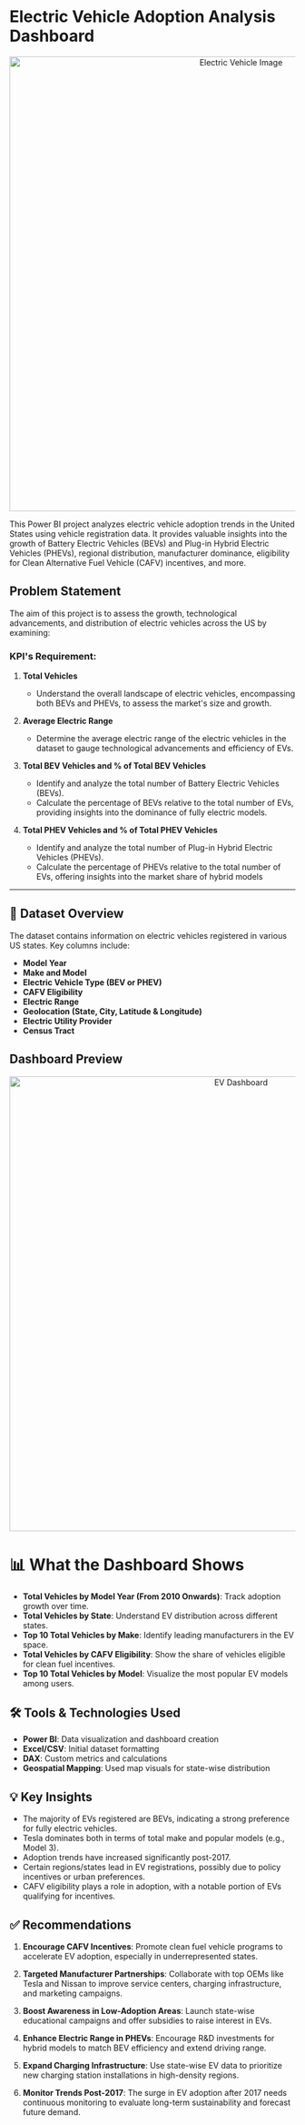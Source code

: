 #  Electric Vehicle Adoption Analysis Dashboard

<p align="center">
  <img src="https://github.com/user-attachments/assets/05de6992-ec64-4710-a5ae-c4da934558ea" alt="Electric Vehicle Image" width="800"/>
</p>

This Power BI project analyzes electric vehicle adoption trends in the United States using vehicle registration data. It provides valuable insights into the growth of Battery Electric Vehicles (BEVs) and Plug-in Hybrid Electric Vehicles (PHEVs), regional distribution, manufacturer dominance, eligibility for Clean Alternative Fuel Vehicle (CAFV) incentives, and more.

##  Problem Statement

The aim of this project is to assess the growth, technological advancements, and distribution of electric vehicles across the US by examining:

###  KPI's Requirement:

1. **Total Vehicles**
   - Understand the overall landscape of electric vehicles, encompassing both BEVs and PHEVs, to assess the market's size and growth.
2. **Average Electric Range**
   - Determine the average electric range of the electric vehicles in the dataset to gauge technological advancements and efficiency of EVs.

3. **Total BEV Vehicles and % of Total BEV Vehicles**
   - Identify and analyze the total number of Battery Electric Vehicles (BEVs).
   - Calculate the percentage of BEVs relative to the total number of EVs, providing insights into the dominance of fully electric models.

4. **Total PHEV Vehicles and % of Total PHEV Vehicles**
   - Identify and analyze the total number of Plug-in Hybrid Electric Vehicles (PHEVs).
   - Calculate the percentage of PHEVs relative to the total number of EVs, offering insights into the market share of hybrid models

---

## 🧾 Dataset Overview

The dataset contains information on electric vehicles registered in various US states. Key columns include:

- **Model Year**
- **Make and Model**
- **Electric Vehicle Type (BEV or PHEV)**
- **CAFV Eligibility**
- **Electric Range**
- **Geolocation (State, City, Latitude & Longitude)**
- **Electric Utility Provider**
- **Census Tract**

##  Dashboard Preview

<p align="center">
  <img src="https://github.com/user-attachments/assets/c1f06cee-4665-4b47-9153-7758468e8122" alt="EV Dashboard" width="800"/>
</p>

# 📊 What the Dashboard Shows

- **Total Vehicles by Model Year (From 2010 Onwards)**: Track adoption growth over time.
- **Total Vehicles by State**: Understand EV distribution across different states.
- **Top 10 Total Vehicles by Make**: Identify leading manufacturers in the EV space.
- **Total Vehicles by CAFV Eligibility**: Show the share of vehicles eligible for clean fuel incentives.
- **Top 10 Total Vehicles by Model**: Visualize the most popular EV models among users.
  
## 🛠 Tools & Technologies Used
- **Power BI**: Data visualization and dashboard creation
- **Excel/CSV**: Initial dataset formatting
- **DAX**: Custom metrics and calculations
- **Geospatial Mapping**: Used map visuals for state-wise distribution

## 💡 Key Insights

- The majority of EVs registered are BEVs, indicating a strong preference for fully electric vehicles.
- Tesla dominates both in terms of total make and popular models (e.g., Model 3).
- Adoption trends have increased significantly post-2017.
- Certain regions/states lead in EV registrations, possibly due to policy incentives or urban preferences.
- CAFV eligibility plays a role in adoption, with a notable portion of EVs qualifying for incentives.

## ✅ Recommendations

1. **Encourage CAFV Incentives**: Promote clean fuel vehicle programs to accelerate EV adoption, especially in underrepresented states.

2. **Targeted Manufacturer Partnerships**: Collaborate with top OEMs like Tesla and Nissan to improve service centers, charging infrastructure, and marketing campaigns.

3. **Boost Awareness in Low-Adoption Areas**: Launch state-wise educational campaigns and offer subsidies to raise interest in EVs.

4. **Enhance Electric Range in PHEVs**: Encourage R&D investments for hybrid models to match BEV efficiency and extend driving range.

5. **Expand Charging Infrastructure**: Use state-wise EV data to prioritize new charging station installations in high-density regions.

6. **Monitor Trends Post-2017**: The surge in EV adoption after 2017 needs continuous monitoring to evaluate long-term sustainability and forecast future demand.

